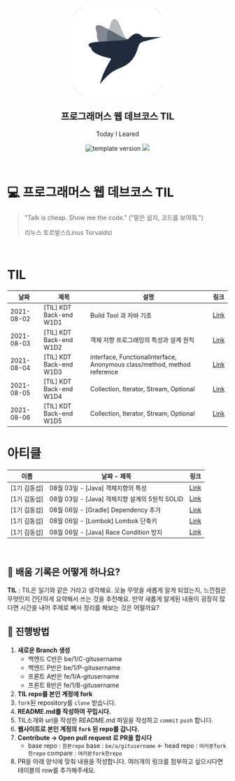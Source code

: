 <br/>
<p align="middle" >
  <img width="200px;" src="./src/images/prgms-logo.png"/>
</p>
<h2 align="middle">프로그래머스 웹 데브코스 TIL</h2>
<p align="middle">Today I Leared</p>
<p align="middle">
  <img src="https://img.shields.io/badge/version-1.0.0-blue?style=flat-square" alt="template version"/>
  <img src="https://img.shields.io/badge/language-md-md.svg?style=flat-square"/>
</p>

<p align="middle">
  <!-- <a href="#">☕ 블로그 링크</a> -->  
</p>

<br/>

# 💻 프로그래머스 웹 데브코스 TIL

> "Talk is cheap. Show me the code."
> ("말은 쉽지, 코드를 보여줘.")
>
> 리누스 토르발스(Linus Torvalds)

<br/>

# TIL
|날짜|제목|설명|링크|
|---|---|---|---|
|2021-08-02|[TIL] KDT Back-end W1D1|Build Tool 과 자바 기초|[Link](http://www.dskim.blog/post/27284325-71f2-4ce9-46e1-f9d2badcebd8)|
|2021-08-03|[TIL] KDT Back-end W1D2|객체 지향 프로그래밍의 특성과 설계 원칙|[Link](http://www.dskim.blog/post/cc0cabaa-3ec7-40ba-5396-a21c870a08c4)|
|2021-08-04|[TIL] KDT Back-end W1D3|interface, FunctionalInterface, Anonymous class/method, method reference|[Link](http://www.dskim.blog/post/f83a9892-52b6-4284-7797-8d70f0218de1)|
|2021-08-05|[TIL] KDT Back-end W1D4|Collection, Iterator, Stream, Optional|[Link](http://www.dskim.blog/post/1ff17859-92ed-4a42-4e88-facbb7985ae8)|
|2021-08-06|[TIL] KDT Back-end W1D5|Collection, Iterator, Stream, Optional|[Link](http://www.dskim.blog/post/ce56af36-270b-4620-6461-fa247c077093)|

# 아티클
|이름|날짜 - 제목|링크|
|---|---|---|
| [1기 김동섭]| 08월 03일 - [Java] 객체지향의 특성|[Link](http://www.dskim.blog/post/6a384090-14e3-4651-53fe-71452bc5c547) |
| [1기 김동섭]| 08월 03일 - [Java] 객체지향 설계의 5원칙 SOLID|[Link](http://www.dskim.blog/post/7c5a1bb9-ff6f-4717-6ea1-736e1a6edf9b) |
| [1기 김동섭]| 08월 06일 - [Gradle] Dependency 추가|[Link](http://www.dskim.blog/post/18e5d9a6-49e3-4d1c-5c7b-3798d879ad75) |
| [1기 김동섭]| 08월 06일 - [Lombok] Lombok 단축키|[Link](http://www.dskim.blog/post/de5848d5-9b98-4460-5039-bd91724f85b0) |
| [1기 김동섭]| 08월 06일 - [Java] Race Condition 방지|[Link](http://www.dskim.blog/post/409d3102-01c9-4f66-6fc7-00a006d70217) |


<br>

## 📌 배움 기록은 어떻게 하나요?

**TIL** : TIL은 일기와 같은 거라고 생각해요. 오늘 무엇을 새롭게 알게 되었는지, 느낀점은 무엇인지 간단하게 요약해서 쓰는 것을 추천해요. 만약 새롭게 알게된 내용이 굉장히 많다면 시간을 내어 주제로 빼서 정리를 해보는 것은 어떨까요?

## 🚀 진행방법

1. **새로운 Branch 생성**
   - 백엔드 C반은 be/1/C-gitusername  
   - 백엔드 P반은 be/1/P-gitusername
   - 프론트 A반은 fe/1/A-gitusername
   - 프론트 B반은 fe/1/B-gitusername
2. **TIL repo를 본인 계정에 fork**
3. `fork`된 repository를 `clone` 받습니다.
4. **README.md를 작성하여 꾸밉시다.**
5. TIL소개와 url을 작성한 README.md 파일을 작성하고 `commit` `push` 합니다.
6. **웹사이트로 본인 계정의 `fork` 된 repo를 갑니다.**
7. **Contribute → Open pull request 로 PR을 합시다**
   - base repo : `원본repo` base : `be/a/gitusername` ← head repo : `여러분fork한repo` compare : `여러분fork한repo`
8. PR을 아래 양식에 맞춰 내용을 작성합니다.
   여러개의 링크를 첨부하고 싶으시다면 테이블의 row를 추가해주세요.

